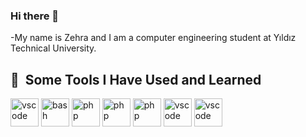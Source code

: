### Hi there 🫶

-My name is Zehra and I am a computer engineering student at Yıldız Technical University.

<h2> 🚀 &nbsp;Some Tools I Have Used and Learned</h2>
<p align="left">
<img src="https://www.svgrepo.com/show/353925/javascript.svg" alt="vscode" width="45" height="45"/>
<img src="https://www.svgrepo.com/show/452228/html-5.svg" alt="bash" width="45" height="45"/>
<img src="https://upload.wikimedia.org/wikipedia/commons/thumb/6/62/CSS3_logo.svg/240px-CSS3_logo.svg.png" alt="php" width="45" height="45"/>
<img src="https://www.svgrepo.com/show/355190/reactjs.svg" alt="php" width="45" height="45"/>
<img src="https://upload.wikimedia.org/wikipedia/commons/thumb/1/18/C_Programming_Language.svg/1200px-C_Programming_Language.svg.png" alt="php" width="45" height="45"/>
<img src="https://www.svgrepo.com/download/373830/matlab.svg" alt="vscode" width="45" height="45"/>
<img src="https://seeklogo.com/images/J/java-logo-7F8B35BAB3-seeklogo.com.png" alt="vscode" width="45" height="45"/>
</p>
